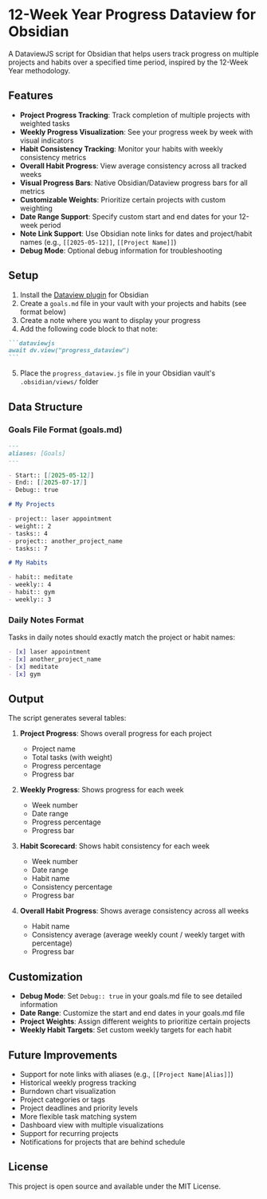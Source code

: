 # 12-Week Year Progress Dataview for Obsidian

A DataviewJS script for Obsidian that helps users track progress on multiple projects and habits over a specified time period, inspired by the 12-Week Year methodology.

## Features

- **Project Progress Tracking**: Track completion of multiple projects with weighted tasks
- **Weekly Progress Visualization**: See your progress week by week with visual indicators
- **Habit Consistency Tracking**: Monitor your habits with weekly consistency metrics
- **Overall Habit Progress**: View average consistency across all tracked weeks
- **Visual Progress Bars**: Native Obsidian/Dataview progress bars for all metrics
- **Customizable Weights**: Prioritize certain projects with custom weighting
- **Date Range Support**: Specify custom start and end dates for your 12-week period
- **Note Link Support**: Use Obsidian note links for dates and project/habit names (e.g., `[[2025-05-12]]`, `[[Project Name]]`)
- **Debug Mode**: Optional debug information for troubleshooting

## Setup

1. Install the [Dataview plugin](https://github.com/blacksmithgu/obsidian-dataview) for Obsidian
2. Create a `goals.md` file in your vault with your projects and habits (see format below)
3. Create a note where you want to display your progress
4. Add the following code block to that note:

````markdown
```dataviewjs
await dv.view("progress_dataview")
```
````

5. Place the `progress_dataview.js` file in your Obsidian vault's `.obsidian/views/` folder

## Data Structure

### Goals File Format (goals.md)

```markdown
---
aliases: [Goals]
---

- Start:: [[2025-05-12]]
- End:: [[2025-07-17]]
- Debug:: true

# My Projects

- project:: laser appointment
- weight:: 2
- tasks:: 4
- project:: another_project_name
- tasks:: 7

# My Habits

- habit:: meditate
- weekly:: 4
- habit:: gym
- weekly:: 3
```

### Daily Notes Format

Tasks in daily notes should exactly match the project or habit names:

```markdown
- [x] laser appointment
- [x] another_project_name
- [x] meditate
- [x] gym
```

## Output

The script generates several tables:

1. **Project Progress**: Shows overall progress for each project
   - Project name
   - Total tasks (with weight)
   - Progress percentage
   - Progress bar

2. **Weekly Progress**: Shows progress for each week
   - Week number
   - Date range
   - Progress percentage
   - Progress bar

3. **Habit Scorecard**: Shows habit consistency for each week
   - Week number
   - Date range
   - Habit name
   - Consistency percentage
   - Progress bar

4. **Overall Habit Progress**: Shows average consistency across all weeks
   - Habit name
   - Consistency average (average weekly count / weekly target with percentage)
   - Progress bar

## Customization

- **Debug Mode**: Set `Debug:: true` in your goals.md file to see detailed information
- **Date Range**: Customize the start and end dates in your goals.md file
- **Project Weights**: Assign different weights to prioritize certain projects
- **Weekly Habit Targets**: Set custom weekly targets for each habit

## Future Improvements

- Support for note links with aliases (e.g., `[[Project Name|Alias]]`)
- Historical weekly progress tracking
- Burndown chart visualization
- Project categories or tags
- Project deadlines and priority levels
- More flexible task matching system
- Dashboard view with multiple visualizations
- Support for recurring projects
- Notifications for projects that are behind schedule

## License

This project is open source and available under the MIT License.
